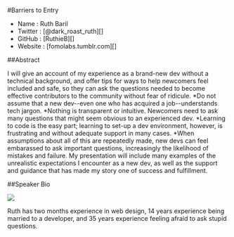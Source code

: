 #Barriers to Entry

* Name      : Ruth Baril
* Twitter   : [@dark_roast_ruth][]
* GitHub    : [RuthieB][]
* Website   : [fomolabs.tumblr.com][]

##Abstract

I will give an account of my experience as a brand-new dev without a technical background, and offer tips for ways to help newcomers feel included and safe, so they can ask the questions needed to become effective contributors to the community without fear of ridicule.
	*Do not assume that a new dev--even one who has acquired a job--understands tech jargon.
	*Nothing is transparent or intuitive. Newcomers need to ask many questions that might seem obvious to an experienced dev.
	*Learning to code is the easy part; learning to set-up a dev environment, however, is frustrating and without adequate support in many cases.
	*When assumptions about all of this are repeatedly made, new devs can feel embarassed to ask important questions, increasingly the likelihood of mistakes and failure.
My presentation will include many examples of the unrealistic expectations I encounter as a new dev, as well as the support and guidance that has made my story one of success and fulfillment.

##Speaker Bio

![](https://raw.github.com/cascadiajs/2014.cascadiajs.com/master/images/ruthieb.jpg)

Ruth has two months experience in web design, 14 years experience being married to a developer, and 35 years experience feeling afraid to ask stupid questions. 


